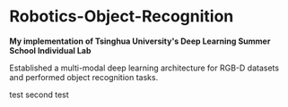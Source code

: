 # Robotics-Object-Recognition

**My implementation of Tsinghua University's Deep Learning Summer School Individual Lab**


Established a multi-modal deep learning architecture for RGB-D datasets and performed object recognition tasks.

test
second test